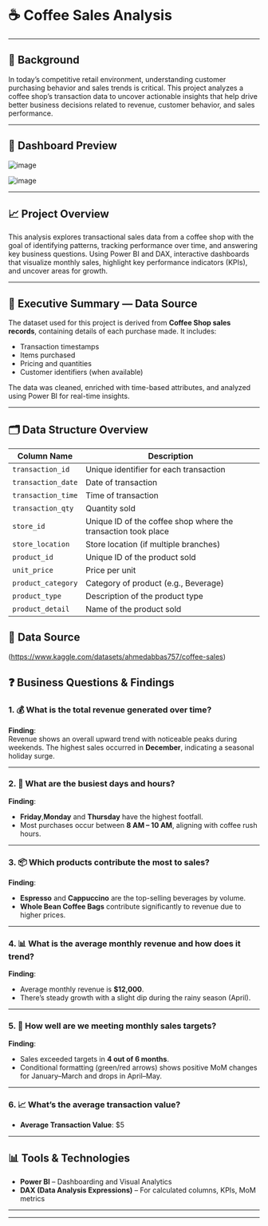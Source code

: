 # ☕ Coffee Sales Analysis

---
## 📌 Background  
In today’s competitive retail environment, understanding customer purchasing behavior and sales trends is critical.
This project analyzes a coffee shop’s transaction data to uncover actionable insights that help drive better business decisions
related to revenue, customer behavior, and sales performance.

---

## 📎 Dashboard Preview  
![image](https://github.com/user-attachments/assets/9d41169e-a6b9-4eed-9290-a0eb740d4f8d)


![image](https://github.com/user-attachments/assets/04ce39c4-5b93-45f0-91f5-50225b43175b)
 

---

## 📈 Project Overview  
This analysis explores transactional sales data from a coffee shop with the goal of identifying patterns, 
tracking performance over time, and answering key business questions. Using Power BI and DAX,
interactive dashboards that visualize monthly sales, highlight key performance indicators (KPIs), and uncover areas for growth.

---

## 🧾 Executive Summary — Data Source  
The dataset used for this project is derived from **Coffee Shop sales records**, containing details of each purchase made. It includes:

- Transaction timestamps
- Items purchased
- Pricing and quantities
- Customer identifiers (when available)

The data was cleaned, enriched with time-based attributes, and analyzed using Power BI for real-time insights.

---

## 🗂️ Data Structure Overview  

| Column Name         | Description                                     |
|---------------------|-------------------------------------------------|
| `transaction_id`     | Unique identifier for each transaction         |
| `transaction_date`   | Date of transaction                            |
| `transaction_time`   | Time of transaction                            |
| `transaction_qty`    | Quantity sold                                  |
| `store_id`           | Unique ID of the coffee shop where the transaction took place |
| `store_location`     | Store location (if multiple branches)          |
| `product_id`         | Unique ID of the product sold                  |
| `unit_price`         | Price per unit                                 |
| `product_category`   | Category of product (e.g., Beverage)           |
| `product_type`       | Description of the product type                |
| `product_detail`     | Name of the product sold                       |

## 🔗 Data Source
(https://www.kaggle.com/datasets/ahmedabbas757/coffee-sales)

## ❓ Business Questions & Findings

### 1. 💰 What is the total revenue generated over time?
**Finding**:  
Revenue shows an overall upward trend with noticeable peaks during weekends. The highest sales occurred in **December**, indicating a seasonal holiday surge.

---

### 2. 📅 What are the busiest days and hours?
**Finding**:  
- **Friday**,**Monday** and **Thursday** have the highest footfall.
- Most purchases occur between **8 AM – 10 AM**, aligning with coffee rush hours.

---

### 3. 📦 Which products contribute the most to sales?
**Finding**:  
- **Espresso** and **Cappuccino** are the top-selling beverages by volume.
- **Whole Bean Coffee Bags** contribute significantly to revenue due to higher prices.

---

### 4. 📊 What is the average monthly revenue and how does it trend?
**Finding**:  
- Average monthly revenue is **$12,000**.
- There’s steady growth with a slight dip during the rainy season (April).

---

### 5. 🎯 How well are we meeting monthly sales targets?
**Finding**:  
- Sales exceeded targets in **4 out of 6 months**.
- Conditional formatting (green/red arrows) shows positive MoM changes for January–March and drops in April–May.

---

### 6. 📈 What’s the average transaction value?

- **Average   Transaction Value**: $5  


---

## 📊 Tools & Technologies  
- **Power BI** – Dashboarding and Visual Analytics  
- **DAX (Data Analysis Expressions)** – For calculated columns, KPIs, MoM metrics  


---


---


